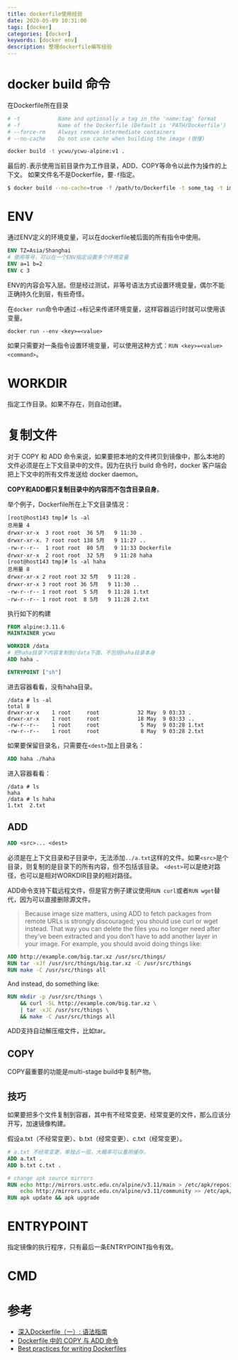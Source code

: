 ```yaml
---
title: dockerfile使用经验
date: 2020-05-09 10:31:00
tags: [docker]
categories: [docker]
keywords: [docker env]
description: 整理dockerfile编写经验
---
```


# docker build 命令

在Dockerfile所在目录
<!-- more -->
```bash
# -t            Name and optionally a tag in the 'name:tag' format
# -f            Name of the Dockerfile (Default is 'PATH/Dockerfile')
# --force-rm    Always remove intermediate containers
# --no-cache    Do not use cache when building the image (很慢)

docker build -t ycwu/ycwu-alpine:v1 .
```
最后的`.`表示使用当前目录作为工作目录，ADD、COPY等命令以此作为操作的上下文。
如果文件名不是Dockerfile，要`-f`指定。

```bash
$ docker build --no-cache=true -f /path/to/Dockerfile -t some_tag -t image_name:image_version /path/to/build
```

# ENV

通过ENV定义的环境变量，可以在dockerfile被后面的所有指令中使用。
```Dockerfile
ENV TZ=Asia/Shanghai
# 使用等号，可以在一个ENV指定设置多个环境变量
ENV a=1 b=2            
ENV c 3
```
ENV的内容会写入层。但是经过测试，非等号语法方式设置环境变量，偶尔不能正确持久化到层，有些奇怪。

在`docker run`命令中通过`-e`标记来传递环境变量，这样容器运行时就可以使用该变量。
```
docker run --env <key>=<value>
```

如果只需要对一条指令设置环境变量，可以使用这种方式：`RUN <key>=<value> <command>`。

# WORKDIR

指定工作目录。如果不存在，则自动创建。

# 复制文件

对于 COPY 和 ADD 命令来说，如果要把本地的文件拷贝到镜像中，那么本地的文件必须是在上下文目录中的文件。因为在执行 build 命令时，docker 客户端会把上下文中的所有文件发送给 docker daemon。

**COPY和ADD都只复制目录中的内容而不包含目录自身**。

举个例子，Dockerfile所在上下文目录情况：
```
[root@host143 tmp]# ls -al
总用量 4
drwxr-xr-x  3 root root  36 5月   9 11:30 .
drwxr-xr-x. 7 root root 138 5月   9 11:27 ..
-rw-r--r--  1 root root  80 5月   9 11:33 Dockerfile
drwxr-xr-x  2 root root  32 5月   9 11:28 haha
[root@host143 tmp]# ls -al haha
总用量 8
drwxr-xr-x 2 root root 32 5月   9 11:28 .
drwxr-xr-x 3 root root 36 5月   9 11:30 ..
-rw-r--r-- 1 root root  5 5月   9 11:28 1.txt
-rw-r--r-- 1 root root  8 5月   9 11:28 2.txt
```

执行如下的构建
```Dockerfile
FROM alpine:3.11.6
MAINTAINER ycwu

WORKDIR /data
# 把haha目录下内容复制到/data下面，不包括haha目录本身
ADD haha .

ENTRYPOINT ["sh"]
```

进去容器看看，没有haha目录。
```
/data # ls -al
total 8
drwxr-xr-x    1 root     root            32 May  9 03:33 .
drwxr-xr-x    1 root     root            18 May  9 03:33 ..
-rw-r--r--    1 root     root             5 May  9 03:28 1.txt
-rw-r--r--    1 root     root             8 May  9 03:28 2.txt
```

如果要保留目录名，只需要在`<dest>`加上目录名：
```Dockerfile
ADD haha ./haha
```
进入容器看看：
```
/data # ls
haha
/data # ls haha
1.txt  2.txt
```

## ADD

```Dockerfile
ADD <src>... <dest>
```

必须是在上下文目录和子目录中，无法添加`../a.txt`这样的文件。如果`<src>`是个目录，则复制的是目录下的所有内容，但不包括该目录。
`<dest>`可以是绝对路径，也可以是相对WORKDIR目录的相对路径。

ADD命令支持下载远程文件，但是官方例子建议使用`RUN curl`或者`RUN wget`替代，因为可以直接删除源文件。

>Because image size matters, using ADD to fetch packages from remote URLs is strongly discouraged; you should use curl or wget instead. That way you can delete the files you no longer need after they’ve been extracted and you don’t have to add another layer in your image. For example, you should avoid doing things like:

```Dockerfile
ADD http://example.com/big.tar.xz /usr/src/things/
RUN tar -xJf /usr/src/things/big.tar.xz -C /usr/src/things
RUN make -C /usr/src/things all
```

And instead, do something like:
```Dockerfile
RUN mkdir -p /usr/src/things \
    && curl -SL http://example.com/big.tar.xz \
    | tar -xJC /usr/src/things \
    && make -C /usr/src/things all
```

ADD支持自动解压缩文件，比如tar。

## COPY

COPY最重要的功能是multi-stage build中复制产物。

## 技巧

如果要把多个文件复制到容器，其中有不经常变更、经常变更的文件，那么应该分开写，加速镜像构建。

假设a.txt（不经常变更）、b.txt（经常变更）、c.txt（经常变更）。
```Dockerfile
# a.txt 不经常变更，单独占一层，大概率可以重用缓存。
ADD a.txt .
ADD b.txt c.txt .
```


```Dockerfile
# change apk source mirrors
RUN echo http://mirrors.ustc.edu.cn/alpine/v3.11/main > /etc/apk/repositories && \
    echo http://mirrors.ustc.edu.cn/alpine/v3.11/community >> /etc/apk/repositories
RUN apk update && apk upgrade
```

# ENTRYPOINT

指定镜像的执行程序，只有最后一条ENTRYPOINT指令有效。

# CMD

# 参考

- [深入Dockerfile（一）: 语法指南](https://github.com/qianlei90/Blog/issues/35)
- [Dockerfile 中的 COPY 与 ADD 命令](https://www.cnblogs.com/sparkdev/p/9573248.html)
- [Best practices for writing Dockerfiles](https://docs.docker.com/develop/develop-images/dockerfile_best-practices)

